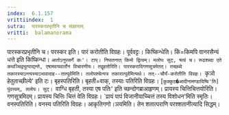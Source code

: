```yaml
---
index:  6.1.157
vrittiindex:  1
sutra:  पारस्करप्रभृतीनि च संज्ञायाम्
vritti:  balamanorama 
---
```


पारस्करप्रभृतीनि च। परस्कर इति। पारं करोतीति विग्रहः। पूर्ववट्टः। किष्किन्धेति। किं=किमपि वानरसैन्यं धत्ते इति किष्किन्धा। `आतोऽनुपसर्गे कः'। टाप्। निपातनात् किमो द्वित्वम्। मलोपः सुट्, षत्वं च। रूढशब्दा एते कथञ्चिद्व्युत्पाद्यन्ते, एषामवयवार्तोन विचारणीयः। तद्वृहतोरिति। पारस्करादिगणसूत्रमेतत्। तच्छब्दे तकारस्याऽन्त्यस्याऽभावादाह--तात्पूर्वमिति। तलोपश्चेत्यत्र तकारात्पूर्वमित्यर्थः। तत्--चौर्यं-करोतीति विग्रहः। `कृञो हेतुताच्छील्ये' इति टः। बृहस्पतिरिति। बृहती=वाक्, तस्याः पतिरिति विग्रहः। [`कुक्कुठ�आदीनामण्डादिष्वि'ति] पुंवत्त्वम्, तलोपः। सुट्। `वाग्धि बृहती, तस्या एष पतिः' इति च्छन्दोगब्राआहृणम्। प्रायस्य चित्तिचित्तयोरिति। गणसूत्रमिदम्। प्रायस्य चित्तिः चित्तं वेति विग्रहः। `प्रायं पापं विजानीयाच्चित्तं तस्य विशोधन'मिति स्मृतिः। वनस्पतिरिति। वनस्य पतिरिति विग्रहः। आकृतिगणो।ञयमिति। तेन शतात्पराणि परश्शतानीत्यादि सिद्धम्। 

